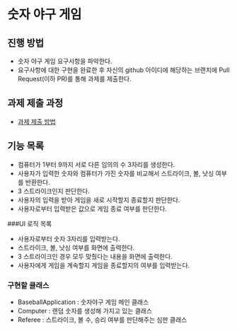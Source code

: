 # 숫자 야구 게임
## 진행 방법
* 숫자 야구 게임 요구사항을 파악한다.
* 요구사항에 대한 구현을 완료한 후 자신의 github 아이디에 해당하는 브랜치에 Pull Request(이하 PR)를 통해 과제를 제출한다.

## 과제 제출 과정
* [과제 제출 방법](https://github.com/next-step/nextstep-docs/tree/master/precourse)

## 기능 목록
* 컴퓨터가 1부터 9까지 서로 다른 임의의 수 3자리를 생성한다.
* 사용자가 입력한 숫자와 컴퓨터가 가진 숫자를 비교해서 스트라이크, 볼, 낫싱 여부를 반환한다.
* 3 스트라이크인지 판단한다.
* 사용자의 입력을 받아 게임을 새로 시작할지 종료할지 판단한다.
* 사용자로부터 입력받은 값으로 게임 종료 여부를 판단한다.

###UI 로직 목록
* 사용자로부터 숫자 3자리를 입력받는다.
* 스트라이크, 볼, 낫싱 여부를 화면에 출력한다.
* 3 스트라이크인 경우 모두 맞췄다는 내용을 화면에 출력한다.
* 사용자에게 게임을 계속할지 게임을 종료할지의 여부를 입력받는다.

### 구현할 클래스
* BaseballApplication : 숫자야구 게임 메인 클래스
* Computer : 랜덤 숫자를 생성해 가지고 있는 클래스
* Referee : 스트라이크, 볼 수, 승리 여부를 판단해주는 심판 클래스
